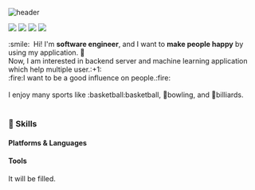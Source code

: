 ![header](https://capsule-render.vercel.app/api?type=waving&color=auto&height=130&section=header&text=Lee%20Hyunmin&fontSize=90&animation=fadeIn&desc=LightStone&descSize=30&descAlign=74&descAlignY=80)


<p>
  <a href="http:///" target="_blank"><img src="https://img.shields.io/badge/Blog-03C75A?style=flat-square&logo=Naver&logoColor=white"/></a>
  <a href="mailto:ihyunmin99@gmail.com" target="_blank"><img src="https://img.shields.io/badge/ihyunmin99@gmail.com-EA4335?style=flat-square&logo=Gmail&logoColor=white"/></a>
  <a href="https://www.linkedin.com/in/%ED%98%84%EB%AF%BC-%EC%9D%B4-43387721a/" target="_blank"><img src="https://img.shields.io/badge/HyunminLee-0A66C2?style=flat-square&logo=Linkedin&logoColor=white"/></a>
  <a href="https://twitter.com/cowkite" target="_blank"><img src="https://img.shields.io/badge/lightstone-FF0000?style=flat-square&logo=Youtube&logoColor=white"/></a>
</p>

<p>
  :smile:&nbsp; Hi! I'm <b>software engineer</b>, and I want to <b>make people happy</b> by using my application. 🚀<br/>
  Now, I am interested in backend server and machine learning application which help multiple user.:+1:<br/>
  :fire:I want to be a good influence on people.:fire:<br/><br/>
  I enjoy many sports like :basketball:basketball, 🎳bowling, and 🎱billiards.<br/><br/>
</p>

### 💪 Skills
#### Platforms & Languages
<!--
<p>
  <img src="https://img.shields.io/badge/Android-3DDC84?style=flat-square&logo=Android&logoColor=white"/>
  <img src="https://img.shields.io/badge/iOS-000000?style=flat-square&logo=iOS&logoColor=white"/>
  <img src="https://img.shields.io/badge/ReactNative-61DAFB?style=flat-square&logo=React&logoColor=black"/>
  <img src="https://img.shields.io/badge/Flutter-02569B?style=flat-square&logo=Flutter&logoColor=white"/>
  <img src="https://img.shields.io/badge/Cordova-E8E8E8?style=flat-square&logo=Apache%20Cordova&logoColor=black"/>
</p>
<p>
  <img src="https://img.shields.io/badge/Kotlin-0095D5?style=flat-square&logo=Kotlin&logoColor=white"/> 
  <img src="https://img.shields.io/badge/Swift-FA7343?style=flat-square&logo=Swift&logoColor=white"/>
  <img src="https://img.shields.io/badge/Java-007396?style=flat-square&logo=Java&logoColor=white"/>
  <img src="https://img.shields.io/badge/TypeScript-3178C6?style=flat-square&logo=TypeScript&logoColor=white"/>
</p>
-->
#### Tools

It will be filled.
<!--
<p>
  <img src="https://img.shields.io/badge/ReactiveX-B7178C?style=flat-square&logo=ReactiveX&logoColor=white"/>
  <img src="https://img.shields.io/badge/Firebase-FFCA28?style=flat-square&logo=Firebase&logoColor=black"/>
  <img src="https://img.shields.io/badge/Realm-39477F?style=flat-square&logo=Realm&logoColor=white"/>
  <img src="https://img.shields.io/badge/Bitrise-683D87?style=flat-square&logo=Bitrise&logoColor=white"/>
  <img src="https://img.shields.io/badge/Git-F05032?style=flat-square&logo=Git&logoColor=white"/>
</p>
-->

